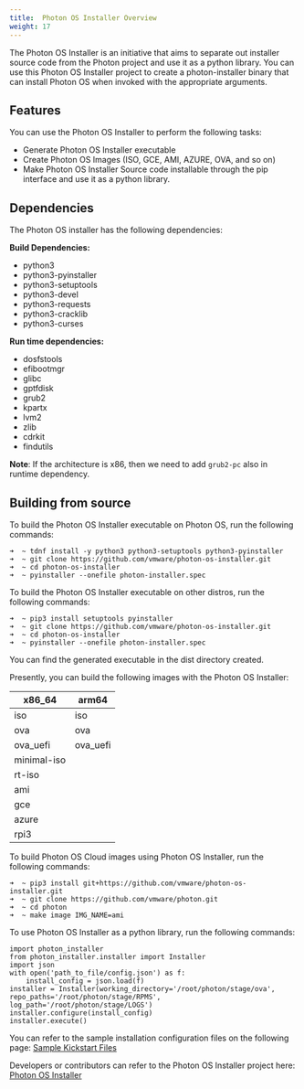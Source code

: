 ```yaml
---
title:  Photon OS Installer Overview
weight: 17
---
```


The Photon OS Installer is an initiative that aims to separate out installer source code from the Photon project and use it as a python library. You can use this Photon OS Installer project to create a photon-installer binary that can install Photon OS when invoked with the appropriate arguments.


## Features

You can use the Photon OS Installer to perform the following tasks:

- Generate Photon OS Installer executable
- Create Photon OS Images (ISO, GCE, AMI, AZURE, OVA, and so on)
- Make Photon OS Installer Source code installable through the pip interface and use it as a python library.


## Dependencies

The Photon OS installer has the following dependencies:

**Build Dependencies:**

- python3
- python3-pyinstaller 
- python3-setuptools
- python3-devel
- python3-requests
- python3-cracklib
- python3-curses


**Run time dependencies:**

- dosfstools
- efibootmgr
- glibc
- gptfdisk
- grub2
- kpartx
- lvm2
- zlib
- cdrkit
- findutils

**Note**: If the architecture is x86, then we need to add `grub2-pc` also in runtime dependency.


## Building from source

To build the Photon OS Installer executable on Photon OS, run the following commands:

```
➜  ~ tdnf install -y python3 python3-setuptools python3-pyinstaller
➜  ~ git clone https://github.com/vmware/photon-os-installer.git
➜  ~ cd photon-os-installer
➜  ~ pyinstaller --onefile photon-installer.spec
```   

To build the Photon OS Installer executable on other distros, run the following commands:

```
➜  ~ pip3 install setuptools pyinstaller
➜  ~ git clone https://github.com/vmware/photon-os-installer.git
➜  ~ cd photon-os-installer
➜  ~ pyinstaller --onefile photon-installer.spec
```   
You can find the generated executable in the dist directory created.

Presently, you can build the following images with the Photon OS Installer:

|x86_64	|	arm64	|
|-------|-----------|
|iso	|	iso		|
ova		|	ova		|
ova_uefi|	ova_uefi |
minimal-iso	|	|
rt-iso	|	|	|
ami		|	|	|
gce		|	|	|
azure	|	|	|
rpi3	|	|	|


To build Photon OS Cloud images using Photon OS Installer, run the following commands:

```
➜  ~ pip3 install git+https://github.com/vmware/photon-os-installer.git
➜  ~ git clone https://github.com/vmware/photon.git
➜  ~ cd photon
➜  ~ make image IMG_NAME=ami
```   


To use Photon OS Installer as a python library, run the following commands:

```
import photon_installer
from photon_installer.installer import Installer
import json
with open('path_to_file/config.json') as f:
    install_config = json.load(f)
installer = Installer(working_directory='/root/photon/stage/ova', repo_paths='/root/photon/stage/RPMS', log_path='/root/photon/stage/LOGS')
installer.configure(install_config)
installer.execute()
```    

You can refer to the sample installation configuration files on the following page: [Sample Kickstart Files](https://github.com/vmware/photon-os-installer/blob/master/sample_ks/sample_ks.cfg)


Developers or contributors can refer to the Photon OS Installer project here: [Photon OS Installer](https://github.com/vmware/photon-os-installer/tree/master)
